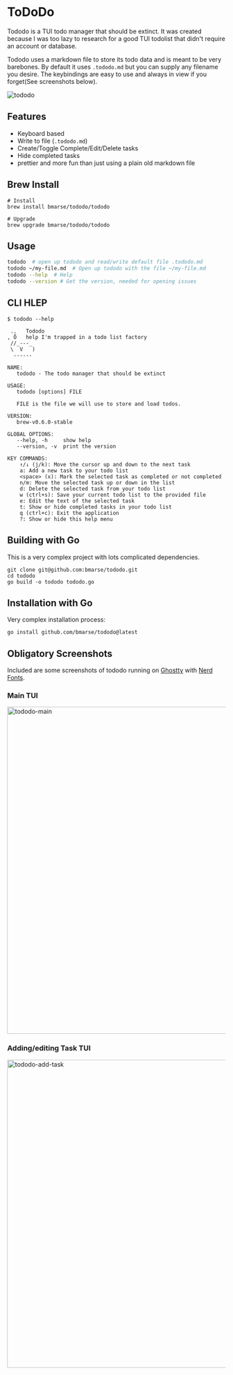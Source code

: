 # ToDoDo
Tododo is a TUI todo manager that should be extinct.  It was created because I was too lazy to research for a good TUI todolist that didn't require an account or database.

Tododo uses a markdown file to store its todo data and is meant to be very barebones.  By default it uses `.tododo.md` but you can supply any filename you desire.  The keybindings are easy to use and always in view if you forget(See screenshots below).

![tododo](https://github.com/user-attachments/assets/a9d1d60f-5b94-4628-9729-92c78f6de7db)


## Features
- Keyboard based
- Write to file (`.tododo.md`)
- Create/Toggle Complete/Edit/Delete tasks
- Hide completed tasks
- prettier and more fun than just using a plain old markdown file

## Brew Install
```
# Install
brew install bmarse/tododo/tododo

# Upgrade
brew upgrade bmarse/tododo/tododo
```

## Usage
```bash
tododo  # open up tododo and read/write default file .tododo.md
tododo ~/my-file.md  # Open up tododo with the file ~/my-file.md
tododo --help  # Help
tododo --version # Get the version, needed for opening issues
```

## CLI HLEP
```
$ tododo --help

 ..   Tododo                                 
, Õ   help I'm trapped in a todo list factory
 //_---_                                     
 \  V   )                                    
  ------                                     

NAME:
   tododo - The todo manager that should be extinct

USAGE:
   tododo [options] FILE

   FILE is the file we will use to store and load todos.

VERSION:
   brew-v0.6.0-stable

GLOBAL OPTIONS:
   --help, -h     show help
   --version, -v  print the version

KEY COMMANDS:
    ↑/↓ (j/k): Move the cursor up and down to the next task
    a: Add a new task to your todo list
    <space> (x): Mark the selected task as completed or not completed
    n/m: Move the selected task up or down in the list
    d: Delete the selected task from your todo list
    w (ctrl+s): Save your current todo list to the provided file
    e: Edit the text of the selected task
    t: Show or hide completed tasks in your todo list
    q (ctrl+c): Exit the application
    ?: Show or hide this help menu
```

## Building with Go
This is a very complex project with lots complicated dependencies.
```
git clone git@github.com:bmarse/tododo.git
cd tododo
go build -o tododo tododo.go
```

## Installation with Go
Very complex installation process:
```
go install github.com/bmarse/tododo@latest
```

## Obligatory Screenshots
Included are some screenshots of tododo running on [Ghostty](https://ghostty.org/) with [Nerd Fonts](https://www.nerdfonts.com/).

### Main TUI
<img width="1096" height="755" alt="tododo-main" src="https://github.com/user-attachments/assets/79309923-566c-4d2f-9394-7e8648193502" />

### Adding/editing Task TUI
<img width="1052" height="711" alt="tododo-add-task" src="https://github.com/user-attachments/assets/df040f81-a595-4a30-b804-42af3952639b" />


